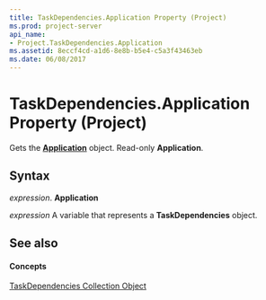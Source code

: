 ```yaml
---
title: TaskDependencies.Application Property (Project)
ms.prod: project-server
api_name:
- Project.TaskDependencies.Application
ms.assetid: 8eccf4cd-a1d6-8e8b-b5e4-c5a3f43463eb
ms.date: 06/08/2017
---
```



# TaskDependencies.Application Property (Project)

Gets the  **[Application](Project.Application.md)** object. Read-only **Application**.


## Syntax

 _expression_. **Application**

 _expression_ A variable that represents a **TaskDependencies** object.


## See also


#### Concepts


[TaskDependencies Collection Object](Project.taskdependencies.md)
